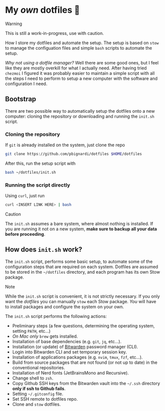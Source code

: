 # My *own* dotfiles 🏡
>[!WARNING]
> This is still a work-in-progress, use with caution.

How I store my dotfiles and automate the setup.
The setup is based on `stow` to manage the configuation files
and simple `bash` scripts to automate the setup.

*Why not using a dotfile manager?*
Well there are some good ones, but I feel like they are mostly overkill for what I actually need.
After having tried `chezmoi` I figured it was probably easier to maintain a simple script with all the steps I need to perform to setup a new computer with the software and configuration I need.

## Bootstrap
There are two possible way to automatically setup the dotfiles onto a new computer: cloning the repository or downloading and running the `init.sh` script.

### Cloning the repository
If `git` is already installed on the system, just clone the repo
```sh
git clone https://github.com/pbignardi/dotfiles $HOME/dotfiles
```
After this, run the setup script with
```sh
bash ~/dotfiles/init.sh
```

### Running the script directly
Using `curl`, just run
```sh
curl <INSERT LINK HERE> | bash
```

> [!CAUTION]
> The `init.sh` assumes a bare system, where almost nothing is installed.
> If you are running it not on a new system, **make sure to backup all your data before proceeding**.

## How does `init.sh` work?
The `init.sh` script, performs some basic setup, to automate some of the configuration steps that are required on each system.
Dotfiles are assumed to be stored in the `~/dotfiles` directory,
and each program has its own Stow package.

> [!NOTE]
> While the `init.sh` script is convenient, it is not strictly necessary. If you only want the *dotfiles* you can manually `stow` each Stow package. *You* will have to install packages and configure the system on your own.

The `init.sh` script performs the following actions:
- Preliminary steps (a few questions, determining the operating system, setting `PATH`, etc...)
- *On Mac only* `brew` gets installed.
- Installation of base dependencies (e.g. `git`, `jq`, etc...).
- Installation (or update) of [Bitwarden](https://bitwarden.com) password manager (CLI).
- Login into Bitwarden CLI and set temporary session key.
- Installation of applications packages (e.g. `nvim`, `tmux`, `fzf`, etc...).
- Build from source packages that are not found (or not up to date) in the conventional repositories.
- Installation of Nerd fonts (JetBrainsMono and Recursive).
- Change shell to `zsh`.
- Copy Github SSH keys from the Bitwarden vault into the `~/.ssh` directory **only if ssh to Github fails**.
- Setting `~/.gitconfig` file.
- Set SSH remote to dotfiles repo.
- Clone and `stow` dotfiles.
